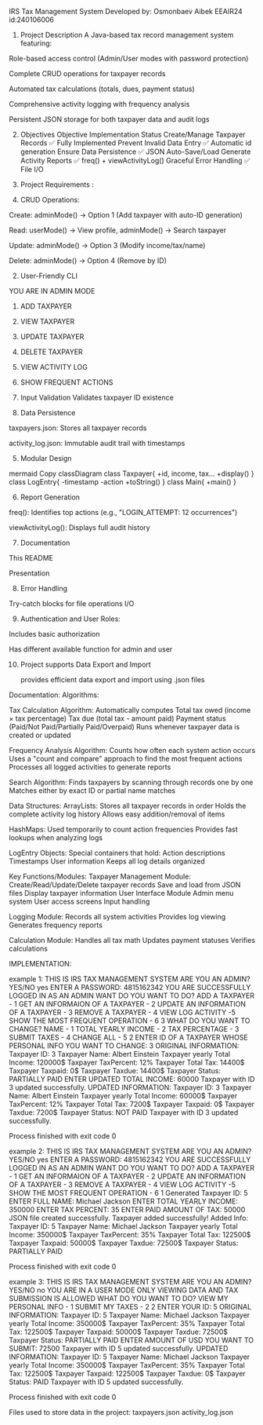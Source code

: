 ﻿IRS Tax Management System
Developed by: Osmonbaev Aibek EEAIR24 id:240106006

1. Project Description
A Java-based tax record management system featuring:

Role-based access control (Admin/User modes with password protection)

Complete CRUD operations for taxpayer records

Automated tax calculations (totals, dues, payment status)

Comprehensive activity logging with frequency analysis

Persistent JSON storage for both taxpayer data and audit logs

2. Objectives
Objective	Implementation Status
Create/Manage Taxpayer Records	✅ Fully Implemented
Prevent Invalid Data Entry	✅ Automatic id generation 
Ensure Data Persistence	✅ JSON Auto-Save/Load
Generate Activity Reports	✅ freq() + viewActivityLog()
Graceful Error Handling	✅ File I/O 

3. Project Requirements :

  
  1. CRUD Operations:

Create: adminMode() → Option 1 (Add taxpayer with auto-ID generation)

Read: userMode() → View profile, adminMode() → Search taxpayer

Update: adminMode() → Option 3 (Modify income/tax/name)

Delete: adminMode() → Option 4 (Remove by ID)

2. User-Friendly CLI


YOU ARE IN ADMIN MODE  
1. ADD TAXPAYER  
2. VIEW TAXPAYER  
3. UPDATE TAXPAYER  
4. DELETE TAXPAYER  
5. VIEW ACTIVITY LOG  
6. SHOW FREQUENT ACTIONS  




  3. Input Validation
Validates taxpayer ID existence


  4. Data Persistence

taxpayers.json: Stores all taxpayer records

activity_log.json: Immutable audit trail with timestamps

5. Modular Design

mermaid
Copy
classDiagram
    class Taxpayer{
        +id, income, tax...
        +display()
    }
    class LogEntry{
        -timestamp
        -action
        +toString()
    }
    class Main{
        +main()
    }

6. Report Generation

freq(): Identifies top actions (e.g., "LOGIN_ATTEMPT: 12 occurrences")

viewActivityLog(): Displays full audit history

7. Documentation

This README

Presentation

8. Error Handling

Try-catch blocks for file operations
I/O 


9. Authentication and User Roles:

Includes basic authorization

Has different available function for admin and user

10. Project supports Data Export and Import

    provides efficient data export and import using .json files


Documentation:
Algorithms:

Tax Calculation Algorithm:
Automatically computes
Total tax owed (income × tax percentage)
Tax due (total tax - amount paid)
Payment status (Paid/Not Paid/Partially Paid/Overpaid)
Runs whenever taxpayer data is created or updated


Frequency Analysis Algorithm:
Counts how often each system action occurs
Uses a "count and compare" approach to find the most frequent actions
Processes all logged activities to generate reports


Search Algorithm:
Finds taxpayers by scanning through records one by one
Matches either by exact ID or partial name matches

Data Structures:
ArrayLists:
Stores all taxpayer records in order
Holds the complete activity log history
Allows easy addition/removal of items

HashMaps:
Used temporarily to count action frequencies
Provides fast lookups when analyzing logs

LogEntry Objects:
Special containers that hold:
Action descriptions
Timestamps
User information
Keeps all log details organized


Key Functions/Modules:
Taxpayer Management Module:
Create/Read/Update/Delete taxpayer records
Save and load from JSON files
Display taxpayer information
User Interface Module
Admin menu system
User access screens
Input handling


Logging Module:
Records all system activities
Provides log viewing
Generates frequency reports


Calculation Module:
Handles all tax math
Updates payment statuses
Verifies calculations

IMPLEMENTATION:

example 1:
THIS IS IRS TAX MANAGEMENT SYSTEM
ARE YOU AN ADMIN?
YES/NO
yes
ENTER A PASSWORD:
4815162342
YOU ARE SUCCESSFULLY LOGGED IN AS AN ADMIN
WANT DO YOU WANT TO DO?
ADD A TAXPAYER - 1
GET AN INFORMAION OF A TAXPAYER - 2
UPDATE AN INFORMATION OF A TAXPAYER - 3
REMOVE A TAXPAYER - 4
VIEW LOG ACTIVITY -5
SHOW THE MOST FREQUENT OPERATION - 6
3
WHAT DO YOU WANT TO CHANGE?
NAME - 1
TOTAL YEARLY INCOME - 2
TAX PERCENTAGE - 3
SUBMIT TAXES - 4
CHANGE ALL - 5
2
ENTER ID OF A TAXPAYER WHOSE PERSONAL INFO YOU WANT TO CHANGE:
3
ORIGINAL INFORMATION:
Taxpayer ID: 3
Taxpayer Name: Albert Einstein
Taxpayer yearly Total Income: 120000$
Taxpayer TaxPercent: 12%
Taxpayer Total Tax: 14400$
Taxpayer Taxpaid: 0$
Taxpayer Taxdue: 14400$
Taxpayer Status: PARTIALLY PAID
ENTER UPDATED TOTAL INCOME:
60000
Taxpayer with ID 3 updated successfully.
UPDATED INFORMATION:
Taxpayer ID: 3
Taxpayer Name: Albert Einstein
Taxpayer yearly Total Income: 60000$
Taxpayer TaxPercent: 12%
Taxpayer Total Tax: 7200$
Taxpayer Taxpaid: 0$
Taxpayer Taxdue: 7200$
Taxpayer Status: NOT PAID
Taxpayer with ID 3 updated successfully.

Process finished with exit code 0
 
example 2:
THIS IS IRS TAX MANAGEMENT SYSTEM
ARE YOU AN ADMIN?
YES/NO
yes
ENTER A PASSWORD:
4815162342
YOU ARE SUCCESSFULLY LOGGED IN AS AN ADMIN
WANT DO YOU WANT TO DO?
ADD A TAXPAYER - 1
GET AN INFORMAION OF A TAXPAYER - 2
UPDATE AN INFORMATION OF A TAXPAYER - 3
REMOVE A TAXPAYER - 4
VIEW LOG ACTIVITY -5
SHOW THE MOST FREQUENT OPERATION - 6
1
Generated Taxpayer ID: 5
ENTER FULL NAME:
Michael Jackson
ENTER TOTAL YEARLY INCOME:
350000
ENTER TAX  PERCENT:
35
ENTER PAID AMOUNT OF TAX:
50000
JSON file created successfully.
Taxpayer added successfully!
Added Info:
Taxpayer ID: 5
Taxpayer Name: Michael Jackson
Taxpayer yearly Total Income: 350000$
Taxpayer TaxPercent: 35%
Taxpayer Total Tax: 122500$
Taxpayer Taxpaid: 50000$
Taxpayer Taxdue: 72500$
Taxpayer Status: PARTIALLY PAID

Process finished with exit code 0

example 3:
THIS IS IRS TAX MANAGEMENT SYSTEM
ARE YOU AN ADMIN?
YES/NO
no
YOU ARE IN A USER MODE ONLY VIEWING DATA AND TAX SUBMISSION IS ALLOWED
WHAT DO YOU WANT TO DO?
VIEW MY PERSONAL INFO - 1
SUBMIT MY TAXES - 2
2
ENTER YOUR ID:
5
ORIGINAL INFORMATION:
Taxpayer ID: 5
Taxpayer Name: Michael Jackson
Taxpayer yearly Total Income: 350000$
Taxpayer TaxPercent: 35%
Taxpayer Total Tax: 122500$
Taxpayer Taxpaid: 50000$
Taxpayer Taxdue: 72500$
Taxpayer Status: PARTIALLY PAID
ENTER AMOUNT OF USD YOU WANT TO SUBMIT:
72500
Taxpayer with ID 5 updated successfully.
UPDATED INFORMATION:
Taxpayer ID: 5
Taxpayer Name: Michael Jackson
Taxpayer yearly Total Income: 350000$
Taxpayer TaxPercent: 35%
Taxpayer Total Tax: 122500$
Taxpayer Taxpaid: 122500$
Taxpayer Taxdue: 0$
Taxpayer Status: PAID
Taxpayer with ID 5 updated successfully.

Process finished with exit code 0

Files used to store data in the project:
taxpayers.json
activity_log.json




